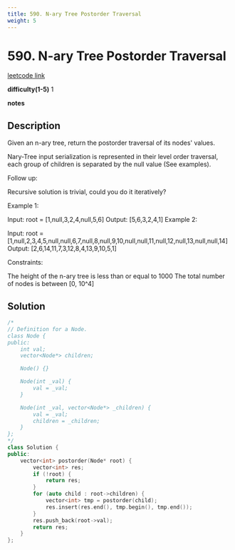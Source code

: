 ```yaml
---
title: 590. N-ary Tree Postorder Traversal
weight: 5
---
```

# 590. N-ary Tree Postorder Traversal
[leetcode link](https://leetcode.com/problems/n-ary-tree-postorder-traversal/)

**difficulty(1-5)** 
1

**notes**   

## Description
Given an n-ary tree, return the postorder traversal of its nodes' values.

Nary-Tree input serialization is represented in their level order traversal, each group of children is separated by the null value (See examples).


Follow up:

Recursive solution is trivial, could you do it iteratively?

Example 1:

Input: root = [1,null,3,2,4,null,5,6]
Output: [5,6,3,2,4,1]
Example 2:



Input: root = [1,null,2,3,4,5,null,null,6,7,null,8,null,9,10,null,null,11,null,12,null,13,null,null,14]
Output: [2,6,14,11,7,3,12,8,4,13,9,10,5,1]
 

Constraints:

The height of the n-ary tree is less than or equal to 1000
The total number of nodes is between [0, 10^4]

## Solution
```c++
/*
// Definition for a Node.
class Node {
public:
    int val;
    vector<Node*> children;

    Node() {}

    Node(int _val) {
        val = _val;
    }

    Node(int _val, vector<Node*> _children) {
        val = _val;
        children = _children;
    }
};
*/
class Solution {
public:
    vector<int> postorder(Node* root) {
        vector<int> res;
        if (!root) {
            return res;
        }
        for (auto child : root->children) {
            vector<int> tmp = postorder(child);
            res.insert(res.end(), tmp.begin(), tmp.end());
        }
        res.push_back(root->val);
        return res;
    }
};
```